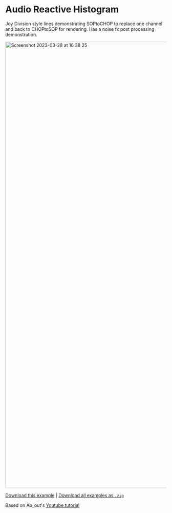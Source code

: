 # Audio Reactive Histogram

Joy Division style lines demonstrating SOPtoCHOP to replace one channel and back to CHOPtoSOP for rendering. Has a noise fx post processing demonstration.

<img width="1392" alt="Screenshot 2023-03-28 at 16 38 25" src="https://user-images.githubusercontent.com/3166481/228291685-7f1a26e4-2f01-4c4d-9fd4-61084189f5d4.png">

[Download this example](https://github.com/XRRCA/CreativeCoding/raw/main/touchdesigner/audio-reactive-histogram/Audio%20Histogram.toe) | [Download all examples as `.zip`](https://github.com/XRRCA/CreativeCoding/archive/refs/heads/main.zip)

Based on Ab_out's [Youtube tutorial](https://www.youtube.com/watch?v=ua4zKWJg22g)
